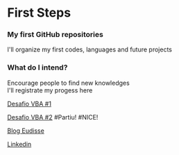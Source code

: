 # First Steps

### My first GitHub repositories 
I'll organize my first codes, languages and future projects

### What do I intend?

Encourage people to find new knowledges <br>
I'll registrate my progess here

[Desafio VBA #1](https://github.com/Vinicius-code/First_Codes/blob/master/DesafioVBA%20%231.md)

[Desafio VBA #2](https://github.com/Vinicius-code/First_Codes/blob/master/DesafioVBA%20%232.md)
#Partiu!
#NICE!

[Blog Eudisse](https://medium.com/eudisse)

[Linkedin](https://www.linkedin.com/in/vinismaraujo/)





